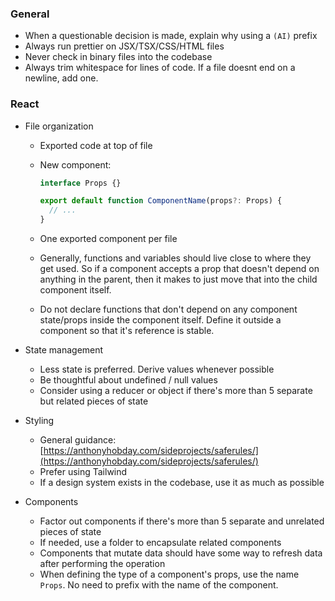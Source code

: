 ### General

- When a questionable decision is made, explain why using a `(AI)` prefix
- Always run prettier on JSX/TSX/CSS/HTML files
- Never check in binary files into the codebase
- Always trim whitespace for lines of code. If a file doesnt end on a newline, add one.

### React

- File organization

  - Exported code at top of file
  - New component:

    ```typescript
    interface Props {}

    export default function ComponentName(props?: Props) {
      // ...
    }
    ```

  - One exported component per file
  - Generally, functions and variables should live close to where they get used. So if a component accepts a prop that doesn't depend on anything in the parent, then it makes to just move that into the child component itself.
  - Do not declare functions that don't depend on any component state/props inside the component itself. Define it outside a component so that it's reference is stable.

- State management

  - Less state is preferred. Derive values whenever possible
  - Be thoughtful about undefined / null values
  - Consider using a reducer or object if there's more than 5 separate but related pieces of state

- Styling

  - General guidance: [https://anthonyhobday.com/sideprojects/saferules/](https://anthonyhobday.com/sideprojects/saferules/)
  - Prefer using Tailwind
  - If a design system exists in the codebase, use it as much as possible

- Components
  - Factor out components if there's more than 5 separate and unrelated pieces of state
  - If needed, use a folder to encapsulate related components
  - Components that mutate data should have some way to refresh data after performing the operation
  - When defining the type of a component's props, use the name `Props`. No need to prefix with the name of the component.
